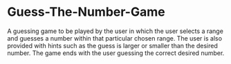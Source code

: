 # Guess-The-Number-Game
A guessing game to be played by the user in which the user selects a range and guesses a number within that particular chosen range. The user is also provided with hints such as the guess is larger or smaller than the desired number. The game ends with the user guessing the correct desired number.
